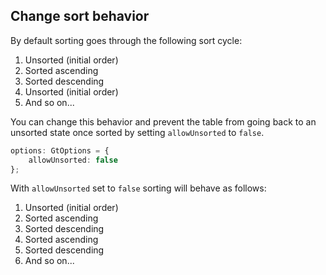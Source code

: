 ## Change sort behavior

By default sorting goes through the following sort cycle:

1.  Unsorted (initial order)
2.  Sorted ascending
3.  Sorted descending
4.  Unsorted (initial order)
5.  And so on...

You can change this behavior and prevent the table from going back to an unsorted state once sorted by setting `allowUnsorted` to `false`.

```ts
options: GtOptions = {
	allowUnsorted: false
};
```

With `allowUnsorted` set to `false` sorting will behave as follows:

1.  Unsorted (initial order)
2.  Sorted ascending
3.  Sorted descending
4.  Sorted ascending
5.  Sorted descending
6.  And so on...
